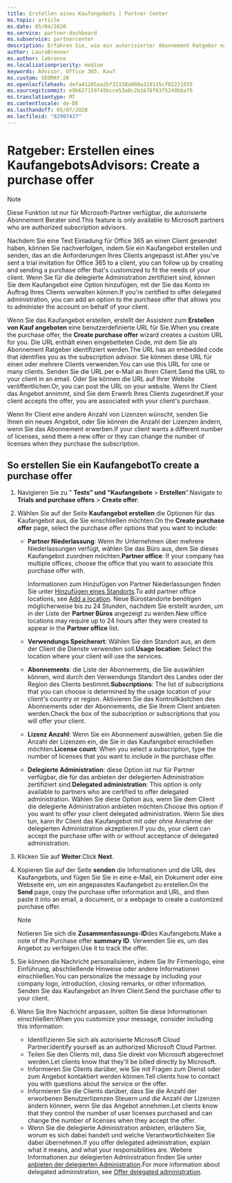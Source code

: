 ```yaml
---
title: Erstellen eines Kaufangebots | Partner Center
ms.topic: article
ms.date: 05/04/2020
ms.service: partner-dashboard
ms.subservice: partnercenter
description: Erfahren Sie, wie ein autorisierter Abonnement Ratgeber mithilfe von Partner Center ein Kaufangebot und eine benutzerdefinierte URL erstellen kann, die in Office 365-Test Einladungen enthalten sein soll.
author: LauraBrenner
ms.author: labrenne
ms.localizationpriority: medium
keywords: Advisor, Office 365, Kauf
ms.custom: SEOMAY.20
ms.openlocfilehash: defa41285aa2bf31158a900a319115cf02221655
ms.sourcegitcommit: e9b627159745bcce53a8c2b1676f63f5249bba76
ms.translationtype: MT
ms.contentlocale: de-DE
ms.lasthandoff: 05/07/2020
ms.locfileid: "82907437"
---
```

# <a name="advisors-create-a-purchase-offer"></a><span data-ttu-id="2a456-104">Ratgeber: Erstellen eines Kaufangebots</span><span class="sxs-lookup"><span data-stu-id="2a456-104">Advisors: Create a purchase offer</span></span>

> [!NOTE]
> <span data-ttu-id="2a456-105">Diese Funktion ist nur für Microsoft-Partner verfügbar, die autorisierte Abonnement Berater sind.</span><span class="sxs-lookup"><span data-stu-id="2a456-105">This feature is only available to Microsoft partners who are authorized subscription advisors.</span></span>

<span data-ttu-id="2a456-106">Nachdem Sie eine Test Einladung für Office 365 an einen Client gesendet haben, können Sie nachverfolgen, indem Sie ein Kaufangebot erstellen und senden, das an die Anforderungen Ihres Clients angepasst ist.</span><span class="sxs-lookup"><span data-stu-id="2a456-106">After you've sent a trial invitation for Office 365 to a client, you can follow up by creating and sending a purchase offer that's customized to fit the needs of your client.</span></span> <span data-ttu-id="2a456-107">Wenn Sie für die delegierte Administration zertifiziert sind, können Sie dem Kaufangebot eine Option hinzufügen, mit der Sie das Konto im Auftrag Ihres Clients verwalten können.</span><span class="sxs-lookup"><span data-stu-id="2a456-107">If you're certified to offer delegated administration, you can add an option to the purchase offer that allows you to administer the account on behalf of your client.</span></span>

<span data-ttu-id="2a456-108">Wenn Sie das Kaufangebot erstellen, erstellt der Assistent zum **Erstellen von Kauf angeboten** eine benutzerdefinierte URL für Sie.</span><span class="sxs-lookup"><span data-stu-id="2a456-108">When you create the purchase offer, the **Create purchase offer** wizard creates a custom URL for you.</span></span> <span data-ttu-id="2a456-109">Die URL enthält einen eingebetteten Code, mit dem Sie als Abonnement Ratgeber identifiziert werden.</span><span class="sxs-lookup"><span data-stu-id="2a456-109">The URL has an embedded code that identifies you as the subscription advisor.</span></span> <span data-ttu-id="2a456-110">Sie können diese URL für einen oder mehrere Clients verwenden.</span><span class="sxs-lookup"><span data-stu-id="2a456-110">You can use this URL for one or many clients.</span></span> <span data-ttu-id="2a456-111">Senden Sie die URL per e-Mail an Ihren Client.</span><span class="sxs-lookup"><span data-stu-id="2a456-111">Send the URL to your client in an email.</span></span> <span data-ttu-id="2a456-112">Oder Sie können die URL auf Ihrer Website veröffentlichen.</span><span class="sxs-lookup"><span data-stu-id="2a456-112">Or, you can post the URL on your website.</span></span> <span data-ttu-id="2a456-113">Wenn Ihr Client das Angebot annimmt, sind Sie dem Erwerb Ihres Clients zugeordnet.</span><span class="sxs-lookup"><span data-stu-id="2a456-113">If your client accepts the offer, you are associated with your client's purchase.</span></span>

<span data-ttu-id="2a456-114">Wenn Ihr Client eine andere Anzahl von Lizenzen wünscht, senden Sie Ihnen ein neues Angebot, oder Sie können die Anzahl der Lizenzen ändern, wenn Sie das Abonnement erwerben.</span><span class="sxs-lookup"><span data-stu-id="2a456-114">If your client wants a different number of licenses, send them a new offer or they can change the number of licenses when they purchase the subscription.</span></span> 

## <a name="to-create-a-purchase-offer"></a><span data-ttu-id="2a456-115">So erstellen Sie ein Kaufangebot</span><span class="sxs-lookup"><span data-stu-id="2a456-115">To create a purchase offer</span></span>

1. <span data-ttu-id="2a456-116">Navigieren Sie zu " **Tests" und "Kaufangebote** > **Erstellen**".</span><span class="sxs-lookup"><span data-stu-id="2a456-116">Navigate to **Trials and purchase offers** > **Create offer**.</span></span>

2. <span data-ttu-id="2a456-117">Wählen Sie auf der Seite **Kaufangebot erstellen** die Optionen für das Kaufangebot aus, die Sie einschließen möchten:</span><span class="sxs-lookup"><span data-stu-id="2a456-117">On the **Create purchase offer** page, select the purchase offer options that you want to include:</span></span>

    - <span data-ttu-id="2a456-118">**Partner Niederlassung**: Wenn Ihr Unternehmen über mehrere Niederlassungen verfügt, wählen Sie das Büro aus, dem Sie dieses Kaufangebot zuordnen möchten.</span><span class="sxs-lookup"><span data-stu-id="2a456-118">**Partner office**: If your company has multiple offices, choose the office that you want to associate this purchase offer with.</span></span>

        <span data-ttu-id="2a456-119">Informationen zum Hinzufügen von Partner Niederlassungen finden Sie unter [Hinzufügen eines Standorts](manage-locations.md).</span><span class="sxs-lookup"><span data-stu-id="2a456-119">To add partner office locations, see [Add a location](manage-locations.md).</span></span> <span data-ttu-id="2a456-120">Neue Bürostandorte benötigen möglicherweise bis zu 24 Stunden, nachdem Sie erstellt wurden, um in der Liste der **Partner Büros** angezeigt zu werden.</span><span class="sxs-lookup"><span data-stu-id="2a456-120">New office locations may require up to 24 hours after they were created to appear in the **Partner office** list.</span></span>

    - <span data-ttu-id="2a456-121">**Verwendungs Speicherort**: Wählen Sie den Standort aus, an dem der Client die Dienste verwenden soll.</span><span class="sxs-lookup"><span data-stu-id="2a456-121">**Usage location**: Select the location where your client will use the services.</span></span>
    - <span data-ttu-id="2a456-122">**Abonnements**: die Liste der Abonnements, die Sie auswählen können, wird durch den Verwendungs Standort des Landes oder der Region des Clients bestimmt.</span><span class="sxs-lookup"><span data-stu-id="2a456-122">**Subscriptions**: The list of subscriptions that you can choose is determined by the usage location of your client's country or region.</span></span> <span data-ttu-id="2a456-123">Aktivieren Sie das Kontrollkästchen des Abonnements oder der Abonnements, die Sie Ihrem Client anbieten werden.</span><span class="sxs-lookup"><span data-stu-id="2a456-123">Check the box of the subscription or subscriptions that you will offer your client.</span></span>
    - <span data-ttu-id="2a456-124">**Lizenz Anzahl**: Wenn Sie ein Abonnement auswählen, geben Sie die Anzahl der Lizenzen ein, die Sie in das Kaufangebot einschließen möchten.</span><span class="sxs-lookup"><span data-stu-id="2a456-124">**License count**: When you select a subscription, type the number of licenses that you want to include in the purchase offer.</span></span>
    - <span data-ttu-id="2a456-125">**Delegierte Administration**: diese Option ist nur für Partner verfügbar, die für das anbieten der delegierten Administration zertifiziert sind.</span><span class="sxs-lookup"><span data-stu-id="2a456-125">**Delegated administration**: This option is only available to partners who are certified to offer delegated administration.</span></span> <span data-ttu-id="2a456-126">Wählen Sie diese Option aus, wenn Sie dem Client die delegierte Administration anbieten möchten.</span><span class="sxs-lookup"><span data-stu-id="2a456-126">Choose this option if you want to offer your client delegated administration.</span></span> <span data-ttu-id="2a456-127">Wenn Sie dies tun, kann Ihr Client das Kaufangebot mit oder ohne Annahme der delegierten Administration akzeptieren.</span><span class="sxs-lookup"><span data-stu-id="2a456-127">If you do, your client can accept the purchase offer with or without acceptance of delegated administration.</span></span>

3. <span data-ttu-id="2a456-128">Klicken Sie auf **Weiter**.</span><span class="sxs-lookup"><span data-stu-id="2a456-128">Click **Next**.</span></span>

4. <span data-ttu-id="2a456-129">Kopieren Sie auf der Seite **senden** die Informationen und die URL des Kaufangebots, und fügen Sie Sie in eine e-Mail, ein Dokument oder eine Webseite ein, um ein angepasstes Kaufangebot zu erstellen.</span><span class="sxs-lookup"><span data-stu-id="2a456-129">On the **Send** page, copy the purchase offer information and URL, and then paste it into an email, a document, or a webpage to create a customized purchase offer.</span></span>

    > [!NOTE]
    > <span data-ttu-id="2a456-130">Notieren Sie sich die **Zusammenfassungs-ID**des Kaufangebots.</span><span class="sxs-lookup"><span data-stu-id="2a456-130">Make a note of the Purchase offer **summary ID**.</span></span> <span data-ttu-id="2a456-131">Verwenden Sie es, um das Angebot zu verfolgen.</span><span class="sxs-lookup"><span data-stu-id="2a456-131">Use it to track the offer.</span></span>

5. <span data-ttu-id="2a456-132">Sie können die Nachricht personalisieren, indem Sie Ihr Firmenlogo, eine Einführung, abschließende Hinweise oder andere Informationen einschließen.</span><span class="sxs-lookup"><span data-stu-id="2a456-132">You can personalize the message by including your company logo, introduction, closing remarks, or other information.</span></span> <span data-ttu-id="2a456-133">Senden Sie das Kaufangebot an Ihren Client.</span><span class="sxs-lookup"><span data-stu-id="2a456-133">Send the purchase offer to your client.</span></span>

6. <span data-ttu-id="2a456-134">Wenn Sie Ihre Nachricht anpassen, sollten Sie diese Informationen einschließen:</span><span class="sxs-lookup"><span data-stu-id="2a456-134">When you customize your message, consider including this information:</span></span>

    - <span data-ttu-id="2a456-135">Identifizieren Sie sich als autorisierte Microsoft Cloud Partner.</span><span class="sxs-lookup"><span data-stu-id="2a456-135">Identify yourself as an authorized Microsoft Cloud Partner.</span></span>
    - <span data-ttu-id="2a456-136">Teilen Sie den Clients mit, dass Sie direkt von Microsoft abgerechnet werden.</span><span class="sxs-lookup"><span data-stu-id="2a456-136">Let clients know that they'll be billed directly by Microsoft.</span></span>
    - <span data-ttu-id="2a456-137">Informieren Sie Clients darüber, wie Sie mit Fragen zum Dienst oder zum Angebot kontaktiert werden können.</span><span class="sxs-lookup"><span data-stu-id="2a456-137">Tell clients how to contact you with questions about the service or the offer.</span></span>
    - <span data-ttu-id="2a456-138">Informieren Sie die Clients darüber, dass Sie die Anzahl der erworbenen Benutzerlizenzen Steuern und die Anzahl der Lizenzen ändern können, wenn Sie das Angebot annehmen.</span><span class="sxs-lookup"><span data-stu-id="2a456-138">Let clients know that they control the number of user licenses purchased and can change the number of licenses when they accept the offer.</span></span>
    - <span data-ttu-id="2a456-139">Wenn Sie die delegierte Administration anbieten, erläutern Sie, worum es sich dabei handelt und welche Verantwortlichkeiten Sie dabei übernehmen.</span><span class="sxs-lookup"><span data-stu-id="2a456-139">If you offer delegated administration, explain what it means, and what your responsibilities are.</span></span> <span data-ttu-id="2a456-140">Weitere Informationen zur delegierten Administration finden Sie unter [anbieten der delegierten Administration](customers_revoke_admin_privileges.md).</span><span class="sxs-lookup"><span data-stu-id="2a456-140">For more information about delegated administration, see [Offer delegated administration](customers_revoke_admin_privileges.md).</span></span>